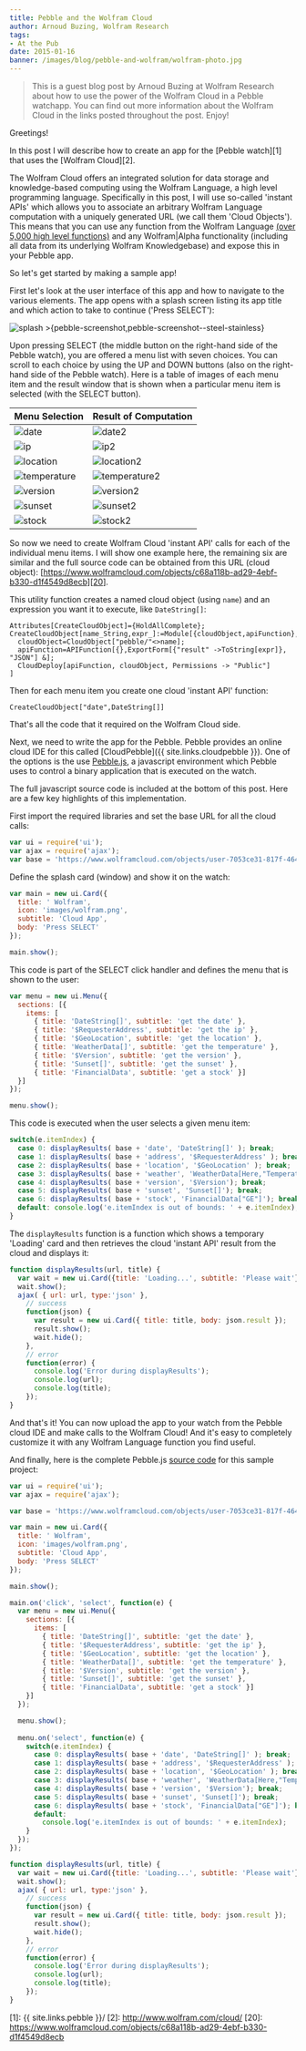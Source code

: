 ```yaml
---
title: Pebble and the Wolfram Cloud
author: Arnoud Buzing, Wolfram Research
tags:
- At the Pub
date: 2015-01-16
banner: /images/blog/pebble-and-wolfram/wolfram-photo.jpg
---
```


> This is a guest blog post by Arnoud Buzing at Wolfram Research about how to use
the power of the Wolfram Cloud in a Pebble watchapp. You can find out more
information about the Wolfram Cloud in the links posted throughout the post.
Enjoy!

Greetings!

In this post I will describe how to create an app for the [Pebble watch][1] that
uses the [Wolfram Cloud][2].

The Wolfram Cloud offers an integrated solution for data storage and 
knowledge-based computing using the Wolfram Language, a high level programming 
language. Specifically in this post, I will use so-called 'instant APIs' which
allows you to associate an arbitrary Wolfram Language computation with a
uniquely generated URL (we call them 'Cloud Objects'). This means that you can
use any function from the Wolfram Language
[(over 5,000 high level functions)](http://reference.wolfram.com/language/) and 
any Wolfram|Alpha functionality (including all data from its underlying Wolfram
Knowledgebase) and expose this in your Pebble app.

So let's get started by making a sample app!




First let's look at the user interface of this app and how to navigate to the
various elements. The app opens with a splash screen listing its app title and
which action to take to continue ('Press SELECT'):

![splash >{pebble-screenshot,pebble-screenshot--steel-stainless}](/images/blog/pebble-and-wolfram/pebble001.png)

Upon pressing SELECT (the middle button on the right-hand side of the Pebble
watch), you are offered a menu list with seven choices. You can scroll to each
choice by using the UP and DOWN buttons (also on the right-hand side of the
Pebble watch). Here is a table of images of each menu item and the result window
that is shown when a particular menu item is selected (with the SELECT button).

| Menu Selection | Result of Computation |
|----------------|-----------------------|
| ![date](/images/blog/pebble-and-wolfram/pebble002.png)| ![date2](/images/blog/pebble-and-wolfram/pebble009.png) |
| ![ip](/images/blog/pebble-and-wolfram/pebble003.png) | ![ip2](/images/blog/pebble-and-wolfram/pebble010.png) |
| ![location](/images/blog/pebble-and-wolfram/pebble004.png) | ![location2](/images/blog/pebble-and-wolfram/pebble011.png) |
| ![temperature](/images/blog/pebble-and-wolfram/pebble005.png) | ![temperature2](/images/blog/pebble-and-wolfram/pebble012.png) |
| ![version](/images/blog/pebble-and-wolfram/pebble006.png) | ![version2](/images/blog/pebble-and-wolfram/pebble013.png) |
| ![sunset](/images/blog/pebble-and-wolfram/pebble007.png) | ![sunset2](/images/blog/pebble-and-wolfram/pebble014.png) |
| ![stock](/images/blog/pebble-and-wolfram/pebble008.png) | ![stock2](/images/blog/pebble-and-wolfram/pebble015.png) |

So now we need to create Wolfram Cloud 'instant API' calls for each of the
individual menu items. I will show one example here, the remaining six are
similar and the full source code can be obtained from this URL (cloud object):
[https://www.wolframcloud.com/objects/c68a118b-ad29-4ebf-b330-d1f4549d8ecb][20].

This utility function creates a named cloud object (using `name`) and an
expression you want it to execute, like `DateString[]`:

```text
Attributes[CreateCloudObject]={HoldAllComplete};
CreateCloudObject[name_String,expr_]:=Module[{cloudObject,apiFunction},
  cloudObject=CloudObject["pebble/"<>name];
  apiFunction=APIFunction[{},ExportForm[{"result" ->ToString[expr]}, "JSON"] &];
  CloudDeploy[apiFunction, cloudObject, Permissions -> "Public"]
]
```

Then for each menu item you create one cloud 'instant API' function:

```text
CreateCloudObject["date",DateString[]]
```

That's all the code that it required on the Wolfram Cloud side.

Next, we need to write the app for the Pebble. Pebble provides an online cloud
IDE for this called [CloudPebble]({{ site.links.cloudpebble }}). One of the
options is the use [Pebble.js](https://pebble.github.io/pebblejs/), a javascript
environment which Pebble uses to control a binary application that is executed
on the watch.

The full javascript source code is included at the bottom of this post.
Here are a few key highlights of this implementation.

First import the required libraries and set the base URL for all the cloud
calls:

```js
var ui = require('ui');
var ajax = require('ajax');
var base = 'https://www.wolframcloud.com/objects/user-7053ce31-817f-4643-aec1-eda27051bba6/pebble/';
```

Define the splash card (window) and show it on the watch:

```js
var main = new ui.Card({
  title: ' Wolfram',
  icon: 'images/wolfram.png',
  subtitle: 'Cloud App',
  body: 'Press SELECT' 
});

main.show();
```

This code is part of the SELECT click handler and defines the menu that is shown
to the user:

```js
var menu = new ui.Menu({
  sections: [{
    items: [
      { title: 'DateString[]', subtitle: 'get the date' }, 
      { title: '$RequesterAddress', subtitle: 'get the ip' }, 
      { title: '$GeoLocation', subtitle: 'get the location' }, 
      { title: 'WeatherData[]', subtitle: 'get the temperature' }, 
      { title: '$Version', subtitle: 'get the version' },
      { title: 'Sunset[]', subtitle: 'get the sunset' }, 
      { title: 'FinancialData', subtitle: 'get a stock' }]
  }]
});

menu.show();
```

This code is executed when the user selects a given menu item:

```js
switch(e.itemIndex) {
  case 0: displayResults( base + 'date', 'DateString[]' ); break;
  case 1: displayResults( base + 'address', '$RequesterAddress' ); break;
  case 2: displayResults( base + 'location', '$GeoLocation' ); break;
  case 3: displayResults( base + 'weather', 'WeatherData[Here,"Temperature"]' ); break;
  case 4: displayResults( base + 'version', '$Version'); break;
  case 5: displayResults( base + 'sunset', 'Sunset[]'); break;
  case 6: displayResults( base + 'stock', 'FinancialData["GE"]'); break;
  default: console.log('e.itemIndex is out of bounds: ' + e.itemIndex);
} 
```

The `displayResults` function is a function which shows a temporary 'Loading'
card and then retrieves the cloud 'instant API' result from the cloud and
displays it:

```js
function displayResults(url, title) {
  var wait = new ui.Card({title: 'Loading...', subtitle: 'Please wait'});
  wait.show();
  ajax( { url: url, type:'json' }, 
    // success
    function(json) {
      var result = new ui.Card({ title: title, body: json.result });
      result.show();
      wait.hide();
    }, 
    // error
    function(error) {
      console.log('Error during displayResults');
      console.log(url);
      console.log(title);
    });
}
```

And that's it! You can now upload the app to your watch from the Pebble cloud
IDE and make calls to the Wolfram Cloud! And it's easy to completely customize
it with any Wolfram Language function you find useful.

And finally, here is the complete Pebble.js 
[source code](/assets/other/wolfram-source.js) for this sample project:

```js
var ui = require('ui');
var ajax = require('ajax');

var base = 'https://www.wolframcloud.com/objects/user-7053ce31-817f-4643-aec1-eda27051bba6/pebble/';

var main = new ui.Card({
  title: ' Wolfram',
  icon: 'images/wolfram.png',
  subtitle: 'Cloud App',
  body: 'Press SELECT'
});

main.show();

main.on('click', 'select', function(e) {
  var menu = new ui.Menu({
    sections: [{
      items: [
        { title: 'DateString[]', subtitle: 'get the date' }, 
        { title: '$RequesterAddress', subtitle: 'get the ip' }, 
        { title: '$GeoLocation', subtitle: 'get the location' }, 
        { title: 'WeatherData[]', subtitle: 'get the temperature' }, 
        { title: '$Version', subtitle: 'get the version' },
        { title: 'Sunset[]', subtitle: 'get the sunset' }, 
        { title: 'FinancialData', subtitle: 'get a stock' }]
    }]
  });

  menu.show();
  
  menu.on('select', function(e) {
    switch(e.itemIndex) {
      case 0: displayResults( base + 'date', 'DateString[]' ); break;
      case 1: displayResults( base + 'address', '$RequesterAddress' ); break;
      case 2: displayResults( base + 'location', '$GeoLocation' ); break;
      case 3: displayResults( base + 'weather', 'WeatherData[Here,"Temperature"]' ); break;
      case 4: displayResults( base + 'version', '$Version'); break;
      case 5: displayResults( base + 'sunset', 'Sunset[]'); break;
      case 6: displayResults( base + 'stock', 'FinancialData["GE"]'); break;
      default: 
        console.log('e.itemIndex is out of bounds: ' + e.itemIndex);
    } 
  });
});

function displayResults(url, title) {
  var wait = new ui.Card({title: 'Loading...', subtitle: 'Please wait'});
  wait.show();
  ajax( { url: url, type:'json' }, 
    // success
    function(json) {
      var result = new ui.Card({ title: title, body: json.result });
      result.show();
      wait.hide();
    }, 
    // error
    function(error) {
      console.log('Error during displayResults');
      console.log(url);
      console.log(title);
    });
}
```

[1]: {{ site.links.pebble }}/
[2]: http://www.wolfram.com/cloud/
[20]: https://www.wolframcloud.com/objects/c68a118b-ad29-4ebf-b330-d1f4549d8ecb
